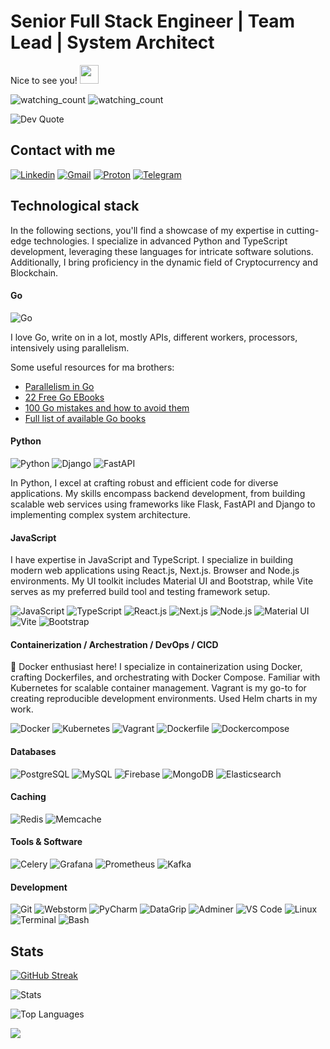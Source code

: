 # Senior Full Stack Engineer | Team Lead | System Architect

Nice to see you! <img src="https://emojis.slackmojis.com/emojis/images/1531849430/4246/blob-sunglasses.gif?1531849430" width="30"/>

<img src="https://komarev.com/ghpvc/?username=meshin-dev&color=brightgreen" alt="watching_count" /> <img src="https://visitor-badge.laobi.icu/badge?page_id=meshin-dev.meshin-dev" alt="watching_count" />

![Dev Quote](https://quotes-github-readme.vercel.app/api?type=horizontal&theme=radical)

## Contact with me

[![Linkedin](https://img.shields.io/badge/LinkedIn-0077B5?style=for-the-badge&logo=linkedin&logoColor=white)](https://www.linkedin.com/in/meshin/) 
[![Gmail](https://img.shields.io/badge/Gmail-%23EA4335?style=for-the-badge&logo=gmail&logoColor=white)](mailto:dmitri.meshin@gmail.com)
[![Proton](https://img.shields.io/badge/Proton%20Mail-%23EA4335?style=for-the-badge&logo=protonmail&logoColor=white)](mailto:meshin@pm.me)
[![Telegram](https://img.shields.io/badge/Telegram-0CC1F3?style=for-the-badge&logo=telegram&logoColor=white)](https://t.me/meshin_dev)

## Technological stack

In the following sections, you'll find a showcase of my expertise in cutting-edge technologies. 
I specialize in advanced Python and TypeScript development, leveraging these languages for intricate software solutions. 
Additionally, I bring proficiency in the dynamic field of Cryptocurrency and Blockchain.

#### Go

![Go](https://img.shields.io/badge/Go-00ADD8?logo=Go&logoColor=white&style=for-the-badge)

I love Go, write on in a lot, mostly APIs, different workers, processors, intensively using parallelism.

Some useful resources for ma brothers:

- [Parallelism in Go](https://github.com/b055/books-1)
- [22 Free Go EBooks](https://www.getfreeebooks.com/22-free-go-programming-ebooks/)
- [100 Go mistakes and how to avoid them](https://100go.co/)
- [Full list of available Go books](https://github.com/dariubs/GoBooks?tab=readme-ov-file)

#### Python

![Python](https://img.shields.io/badge/Python-F7DF1E?style=flat-square&logo=Python&logoColor=black)
![Django](https://img.shields.io/badge/Django-F7DF1E?style=flat-square&logo=Django&logoColor=black)
![FastAPI](https://img.shields.io/badge/FastAPI-F7DF1E?style=flat-square&logo=FastAPI&logoColor=black)

In Python, I excel at crafting robust and efficient code for diverse applications. 
My skills encompass backend development, from building scalable web services using 
frameworks like Flask, FastAPI and Django to implementing complex system architecture.


#### JavaScript

I have expertise in JavaScript and TypeScript. 
I specialize in building modern web applications using React.js, Next.js. Browser and Node.js environments. 
My UI toolkit includes Material UI and Bootstrap, while Vite serves as my preferred build tool and testing framework setup.

![JavaScript](https://img.shields.io/badge/JavaScript-F7DF1E?style=flat-square&logo=javascript&logoColor=black)
![TypeScript](https://img.shields.io/badge/TypeScript-007ACC?style=flat-square&logo=typescript&logoColor=white)
![React.js](https://img.shields.io/badge/React.js-0081CB?style=flat-square&logo=react&logoColor=61DAFB)
![Next.js](https://img.shields.io/badge/Next.js-black?style=flat-square&logo=nextdotjs&logoColor=white)
![Node.js](https://img.shields.io/badge/Node.js-43853D?style=flat-square&logo=node.js&logoColor=white)
![Material UI](https://img.shields.io/badge/Material-593D88?style=flat-square&logo=materialui&logoColor=white)
![Vite](https://img.shields.io/badge/Vite-593D88?style=flat-square&logo=vite&logoColor=white)
![Bootstrap](https://img.shields.io/badge/Bootstrap-563D7C?style=flat-square&logo=bootstrap&logoColor=white)

#### Containerization / Archestration / DevOps / CICD

🐳 Docker enthusiast here! I specialize in containerization using Docker, 
crafting Dockerfiles, and orchestrating with Docker Compose. 
Familiar with Kubernetes for scalable container management. 
Vagrant is my go-to for creating reproducible development environments.
Used Helm charts in my work.

![Docker](https://img.shields.io/badge/Docker-0CC1F3?style=flat-square&logo=docker&logoColor=white)
![Kubernetes](https://img.shields.io/badge/Kubernetes-0CC1F3?style=flat-square&logo=kubernetes&logoColor=white)
![Vagrant](https://img.shields.io/badge/Vagrant-0CC1F3?style=flat-square&logo=vagrant&logoColor=white)
![Dockerfile](https://img.shields.io/badge/Dockerfile-0CC1F3?style=flat-square&logo=docker&logoColor=white)
![Dockercompose](https://img.shields.io/badge/Docker%20Compose-0CC1F3?style=flat-square&logo=docker&logoColor=white)

#### Databases

![PostgreSQL](https://img.shields.io/badge/PostgreSQL-005C84?style=flat-square&logo=postgresql&logoColor=white)
![MySQL](https://img.shields.io/badge/MySQL-005C84?style=flat-square&logo=mysql&logoColor=white)
![Firebase](https://img.shields.io/badge/Firebase-%23EB844E?style=flat-square&logo=firebase&logoColor=white)
![MongoDB](https://img.shields.io/badge/MongoDB-%2347A248?style=flat-square&logo=mongodb&logoColor=white)
![Elasticsearch](https://img.shields.io/badge/Elastic-%2347A248?style=flat-square&logo=elastic&logoColor=white)

#### Caching

![Redis](https://img.shields.io/badge/Redis-a12627?style=flat-square&logo=redis&logoColor=white)
![Memcache](https://img.shields.io/badge/Memcache-a12627?style=flat-square&logo=memory&logoColor=white)

#### Tools & Software

![Celery](https://img.shields.io/badge/Celery-F7DF1E?style=flat-square&logo=Celery&logoColor=black)
![Grafana](https://img.shields.io/badge/Grafana-F7DF1E?style=flat-square&logo=Grafana&logoColor=black)
![Prometheus](https://img.shields.io/badge/Prometheus-F7DF1E?style=flat-square&logo=Prometheus&logoColor=black)
![Kafka](https://img.shields.io/badge/Kafka-F7DF1E?style=flat-square&logo=Kafka&logoColor=black)

#### Development

![Git](https://img.shields.io/badge/Git-%23F05032?style=flat-square&logo=git&logoColor=white)
![Webstorm](https://img.shields.io/badge/WebStorm-%23007ACC?style=flat-square&logo=webstorm&logoColor=white)
![PyCharm](https://img.shields.io/badge/PyCharm-%23007ACC?style=flat-square&logo=pycharm&logoColor=white)
![DataGrip](https://img.shields.io/badge/DataGrip-%23007ACC?style=flat-square&logo=datagrip&logoColor=white)
![Adminer](https://img.shields.io/badge/Adminer-%23007ACC?style=flat-square&logo=adminer&logoColor=white)
![VS Code](https://img.shields.io/badge/VS%20Code-%23007ACC?style=flat-square&logo=visualstudiocode&logoColor=white)
![Linux](https://img.shields.io/badge/Linux-%23007ACC?style=flat-square&logo=linux&logoColor=white)
![Terminal](https://img.shields.io/badge/Terminal-%23007ACC?style=flat-square&logo=terminal&logoColor=white)
![Bash](https://img.shields.io/badge/Bash-%23007ACC?style=flat-square&logo=bash&logoColor=white)

## Stats

[![GitHub Streak](https://github-readme-streak-stats.herokuapp.com/?user=meshin-dev&theme=solarized-light&hide_border=true)](https://git.io/streak-stats)

![Stats](https://github-readme-stats.vercel.app/api?username=meshin-dev&theme=solarized-light&show_icons=true&hide_border=true&count_private=true)

![Top Languages](https://github-readme-stats.vercel.app/api/top-langs/?username=meshin-dev&theme=solarized-light&show_icons=true&hide_border=true&layout=compact)

<img src="https://github-profile-trophy.vercel.app/?username=meshin-dev&theme=juicyfresh&no-bg=true" />
